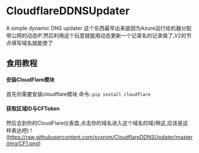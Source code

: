 # CloudflareDDNSUpdater
A simple dynamic DNS updater
这个东西最早出来是因为Azure运行给机器分配带公网的动态IP,然后利用这个玩意就能用动态更新一个记录名的记录值了,V2的节点填写域名就能使了
## 食用教程
#### 安装CloudFlare模块
首先你需要安装cloudflare模块
命令: `pip install cloudflare`
#### 获取区域ID与CFToken
然后去到你的CloudFlare仪表盘,点击你的域名进入这个域名的域(啊这,应该是这样表达吧)
!(https://raw.githubusercontent.com/sysrom/CloudflareDDNSUpdater/master/img/CF1.png)
